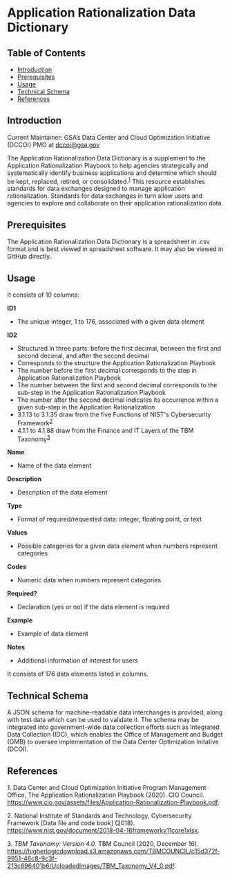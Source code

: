 # Application Rationalization Data Dictionary

## Table of Contents

 - [Introduction](https://github.com/AaronKoppel/AppRatDataDictionary/blob/main/README.md#introduction)
 - [Prerequisites](https://github.com/AaronKoppel/AppRatDataDictionary/blob/main/README.md#prerequisites)
 - [Usage](https://github.com/AaronKoppel/AppRatDataDictionary/blob/main/README.md#usage)
 - [Technical Schema](https://github.com/AaronKoppel/AppRatDataDictionary/blob/main/README.md#technical-schema)
 - [References](https://github.com/AaronKoppel/AppRatDataDictionary/blob/main/README.md#references)

## Introduction

Current Maintainer: GSA’s Data Center and Cloud Optimization Initiative (DCCOI) PMO at <dccoi@gsa.gov>

The Application Rationalization Data Dictionary is a supplement to the Application Rationalization Playbook to help agencies strategically and systematically identify business applications and determine which should be kept, replaced, retired, or consolidated.<sup>[1](#footnote1)</sup> This resource establishes standards for data exchanges designed to manage application rationalization. Standards for data exchanges in turn allow users and agencies to explore and collaborate on their application rationalization data.

## Prerequisites

The Application Rationalization Data Dictionary is a spreadsheet in .csv format and is best viewed in spreadsheet software. It may also be viewed in GitHub directly.

## Usage

It consists of 10 columns:

**ID1**
- The unique integer, 1 to 176, associated with a given data element

**ID2**
- Structured in three parts: before the first decimal, between the first and second decimal, and after the second decimal
- Corresponds to the structure the Application Rationalization Playbook
- The number before the first decimal corresponds to the step in Application Rationalization Playbook
- The number between the first and second decimal corresponds to the sub-step in the Application Rationalization Playbook
- The number after the second decimal indicates its occurrence within a given sub-step in the Application Rationalization 
- 3.1.13 to 3.1.35 draw from the five Functions of NIST's Cybersecurity Framework<sup>[2](#footnote2)</sup> 
- 4.1.1 to 4.1.88 draw from the Finance and IT Layers of the TBM Taxonomy<sup>[3](#footnote3)</sup> 

**Name**
- Name of the data element

**Description**
- Description of the data element

**Type**
- Format of required/requested data: integer, floating point, or text

**Values**
- Possible categories for a given data element when numbers represent categories

**Codes**
- Numeric data when numbers represent categories

**Required?**
- Declaration (yes or no) if the data element is required 

**Example**
- Example of data element

**Notes**
- Additional information of interest for users

It consists of 176 data elements listed in columns.

## Technical Schema

A JSON schema for machine-readable data interchanges is provided, along with test data which can be used to validate it. The schema may be integrated into government-wide data collection efforts such as Integrated Data Collection (IDC), which enables the Office of Management and Budget (OMB) to oversee implementation of the Data Center Optimization Initative (DCOI). 

## References

<a name="footnote1">1.</a> Data Center and Cloud Optimization Initiative Program Management Office, The Application Rationalization Playbook (2020). CIO Council. https://www.cio.gov/assets/files/Application-Rationalization-Playbook.pdf.

<a name="footnote2">2.</a> National Institute of Standards and Technology, Cybersecurity Framework [Data file and code book] (2018). https://www.nist.gov/document/2018-04-16frameworkv11core1xlsx.

<a name="footnote3">3.</a> *TBM Taxonomy: Version 4.0*. TBM Council (2020, December 16). https://higherlogicdownload.s3.amazonaws.com/TBMCOUNCIL/c15d372f-9951-46c8-9c3f-213c696401b6/UploadedImages/TBM_Taxonomy_V4_0.pdf.
